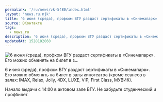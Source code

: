 ```yaml
---
permalink: '/ru/news/vk-5480/index.html'
layout: 'news.ru.njk'
title: '6 июня (среда), профком ВГУ раздаст сертификаты в «Синемапарк». Его можно обменять на билет в з…'
source: ВКонтакте
tags:
  - news_ru
description: '6 июня (среда), профком ВГУ раздаст сертификаты в «Синемапарк». Его можно обменять на билет в з…'
updatedAt: 1528182060
---
```

![6 июня (среда), профком ВГУ раздаст сертификаты в «Синемапарк». Его можно обменять на билет в з…](https://sun9-76.userapi.com/impf/c840530/v840530808/8dc85/sj_QCBBNUA0.jpg?size=1280x854&quality=96&sign=6d84cbb1158d93903bcda468b9a046a3&c_uniq_tag=QRxFnPOnJqWqXW4gQclaFRe2HJVVcu7KT1hlZW4icKA&type=album)

6 июня (среда), профком ВГУ раздаст сертификаты в «Синемапарк». Его можно обменять на билет в залы кинотеатра (кроме сеансов в залах: IMAX, Relax, Jolly, 4DX, LUXE, VIP, First Class, МУВИК).

Начало выдачи с 14:00 в актовом зале ВГУ.
Не забудьте студенческий и профбилет.
